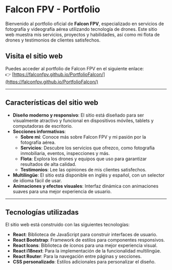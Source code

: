 # Falcon FPV - Portfolio

Bienvenido al portfolio oficial de **Falcon FPV**, especializado en servicios de fotografía y videografía aérea utilizando tecnología de drones. Este sitio web muestra mis servicios, proyectos y habilidades, así como mi flota de drones y testimonios de clientes satisfechos.

## Visita el sitio web

Puedes acceder al portfolio de Falcon FPV en el siguiente enlace:  
👉 [https://falconfpv.github.io/PortfolioFalcon/](https://falconfpv.github.io/PortfolioFalcon/)

---

## Características del sitio web

- **Diseño moderno y responsivo**: El sitio está diseñado para ser visualmente atractivo y funcional en dispositivos móviles, tablets y computadoras de escritorio.
- **Secciones informativas**:
  - **Sobre mí**: Conoce más sobre Falcon FPV y mi pasión por la fotografía aérea.
  - **Servicios**: Descubre los servicios que ofrezco, como fotografía inmobiliaria, eventos, inspecciones y más.
  - **Flota**: Explora los drones y equipos que uso para garantizar resultados de alta calidad.
  - **Testimonios**: Lee las opiniones de mis clientes satisfechos.
- **Multilingüe**: El sitio está disponible en inglés y español, con un selector de idioma fácil de usar.
- **Animaciones y efectos visuales**: Interfaz dinámica con animaciones suaves para una mejor experiencia de usuario.

---

## Tecnologías utilizadas

El sitio web está construido con las siguientes tecnologías:

- **React**: Biblioteca de JavaScript para construir interfaces de usuario.
- **React Bootstrap**: Framework de estilos para componentes responsivos.
- **React Icons**: Biblioteca de íconos para una mejor experiencia visual.
- **React i18next**: Para la implementación de la funcionalidad multilingüe.
- **React Router**: Para la navegación entre páginas y secciones.
- **CSS personalizado**: Estilos adicionales para personalizar el diseño.
